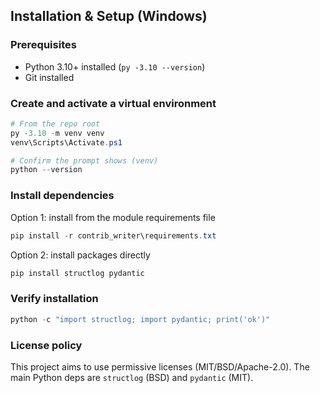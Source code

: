 ## Installation & Setup (Windows)

### Prerequisites

- Python 3.10+ installed (`py -3.10 --version`)
- Git installed

### Create and activate a virtual environment

```powershell
# From the repo root
py -3.10 -m venv venv
venv\Scripts\Activate.ps1

# Confirm the prompt shows (venv)
python --version
```

### Install dependencies

Option 1: install from the module requirements file

```powershell
pip install -r contrib_writer\requirements.txt
```

Option 2: install packages directly

```powershell
pip install structlog pydantic
```

### Verify installation

```powershell
python -c "import structlog; import pydantic; print('ok')"
```

### License policy

This project aims to use permissive licenses (MIT/BSD/Apache-2.0). The main Python deps are `structlog` (BSD) and `pydantic` (MIT).

